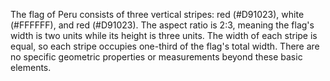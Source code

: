 The flag of Peru consists of three vertical stripes: red (#D91023), white (#FFFFFF), and red (#D91023). The aspect ratio is 2:3, meaning the flag's width is two units while its height is three units. The width of each stripe is equal, so each stripe occupies one-third of the flag's total width. There are no specific geometric properties or measurements beyond these basic elements.